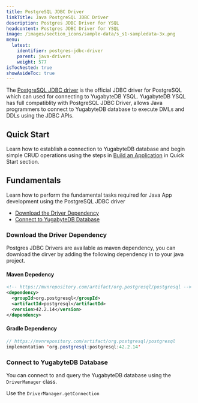 ```yaml
---
title: PostgreSQL JDBC Driver
linkTitle: Java PostgreSQL JDBC Driver
description: Postgres JDBC Driver for YSQL
headcontent: Postgres JDBC Driver for YSQL
image: /images/section_icons/sample-data/s_s1-sampledata-3x.png
menu:
  latest:
    identifier: postgres-jdbc-driver
    parent: java-drivers
    weight: 577
isTocNested: true
showAsideToc: true
---
```


The [PostgreSQL JDBC driver](https://jdbc.postgresql.org/) is the official JDBC driver for PostgreSQL which can used for connecting to YugabyteDB YSQL. YugabyteDB YSQL has full compatiblity with PostgreSQL JDBC Driver, allows Java programmers to connect to YugabyteDB database to execute DMLs and DDLs using the JDBC APIs.

## Quick Start

Learn how to establish a connection to YugabyteDB database and begin simple CRUD operations using the steps in [Build an Application](/latest/quick-start/build-apps/java/ysql-jdbc) in Quick Start section.

## Fundamentals

Learn how to perform the fundamental tasks required for Java App development using the PostgreSQL JDBC driver

* [Download the Driver Dependency](#download-the-driver-dependency)
* [Connect to YugabyteDB Database](#connect-to-yugabytedb-database)

### Download the Driver Dependency

Postgres JDBC Drivers are available as maven dependency, you can download the dirver by adding the following dependency in to your java project.

#### Maven Depedency

```xml
<!-- https://mvnrepository.com/artifact/org.postgresql/postgresql -->
<dependency>
  <groupId>org.postgresql</groupId>
  <artifactId>postgresql</artifactId>
  <version>42.2.14</version>
</dependency>
```

#### Gradle Dependency

```java
// https://mvnrepository.com/artifact/org.postgresql/postgresql
implementation 'org.postgresql:postgresql:42.2.14'
```

### Connect to YugabyteDB Database

You can connect to and query the YugabyteDB database using the `DriverManager` class.

Use the `DriverManager.getConnection`

